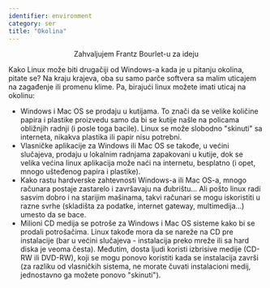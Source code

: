 ```yaml
---
identifier: environment
category: ser
title: "Okolina"
---
```


<p align="center">Zahvaljujem Frantz Bourlet-u za ideju

Kako Linux može biti drugačiji od Windows-a kada je u pitanju 
okolina, pitate se? Na kraju krajeva, oba su samo parče softvera sa 
malim uticajem na zagađenje ili promenu klime. Pa, birajući linux možete 
imati uticaj na okolinu:

<ul>

<li>Windows i Mac OS se prodaju u kutijama. To znači da se velike 
količine papira i plastike proizvedu samo da bi se kutije našle na 
policama obližnjih radnji (i posle toga bacile). Linux se može slobodno 
"skinuti" sa interneta, nikakva plastika ili papir nisu potrebni.</li>

<li>Vlasničke aplikacije za Windows ili Mac OS se takođe, u većini 
slučajeva, prodaju u lokalnim radnjama zapakovani u kutije, dok se 
velika većina linux aplikacija može naći na internetu, besplatno (i 
opet, mnogo ušteđenog papira i plastike).</li>

<li>Kako rastu hardverske zahtevnosti Windows-a ili Mac OS-a, mnogo 
računara postaje zastarelo i završavaju na đubrištu... Ali pošto linux 
radi sasvim dobro i na starijim mašinama, takvi računari se mogu 
iskoristiti u razne svrhe (skladišta za podatke, internet gateway, 
multimedija...) umesto da se bace.</li>

<li>Milioni CD medija se potroše za Windows i Mac OS sisteme kako bi se 
prodali potrošačima. Linux takođe mora da se nareže na CD pre 
instalacije (bar u većini slučajeva - instalacija preko mreže ili sa 
hard diska je veoma česta). Međutim, dosta ljudi koristi izbrisive 
medije (CD-RW ili DVD-RW), koji se mogu ponovo koristiti kada se 
instalacija završi (za razliku od vlasničkih sistema, ne morate čuvati 
instalacioni medij, jednostavno ga možete ponovo "skinuti").</li>

</ul>




